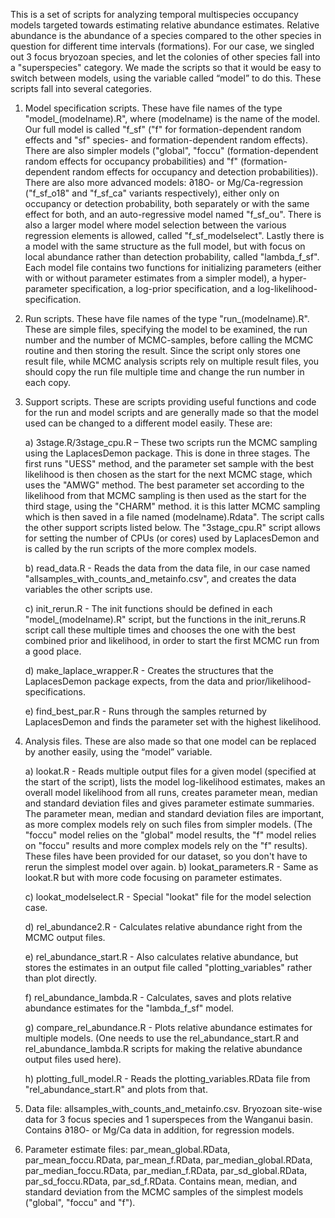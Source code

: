This is a set of scripts for analyzing temporal multispecies occupancy models targeted towards estimating relative abundance estimates. Relative abundance is the abundance of a species compared to the other species in question for different time intervals (formations). For our case, we singled out 3 focus bryozoan species, and let the colonies of other species fall into a "superspecies" category. We made the scripts so that it would be easy to switch between models, using the variable called “model” to do this. These scripts fall into several categories.

1.	Model specification scripts. These have file names of the type "model_(modelname).R", where (modelname) is the name of the model. Our full model is called "f_sf" ("f" for formation-dependent random effects and "sf" species- and formation-dependent random effects). There are also simpler models ("global", "foccu" (formation-dependent random effects for occupancy probabilities) and "f" (formation-dependent random effects for occupancy and detection probabilities)). There are also more advanced models: ∂18O- or Mg/Ca-regression ("f_sf_o18" and "f_sf_ca" variants respectively), either only on occupancy or detection probability, both separately or with the same effect for both, and an auto-regressive model named "f_sf_ou". There is also a larger model where model selection between the various regression elements is allowed, called "f_sf_modelselect". Lastly there is a model with the same structure as the full model, but with focus on local abundance rather than detection probability, called "lambda_f_sf". Each model file contains two functions for initializing parameters (either with or without parameter estimates from a simpler model), a hyper-parameter specification, a log-prior specification, and a log-likelihood-specification.

2.	Run scripts. These have file names of the type "run_(modelname).R". These are simple files, specifying the model to be examined, the run number and the number of MCMC-samples, before calling the MCMC routine and then storing the result. Since the script only stores one result file, while MCMC analysis scripts rely on multiple result files, you should copy the run file multiple time and change the run number in each copy.

3.	Support scripts. These are scripts providing useful functions and code for the run and model scripts and are generally made so that the model used can be changed to a different model easily. These are: 

      a)	3stage.R/3stage_cpu.R – These two scripts run the MCMC sampling using the LaplacesDemon package. This is done in three stages. The first runs "UESS" method, and the parameter set sample with the best likelihood is then chosen as the start for the next MCMC stage, which uses the "AMWG" method. The best parameter set according to the likelihood from that MCMC sampling is then used as the start for the third stage, using the "CHARM" method. it is this latter MCMC sampling which is then saved in a file named (modelname).Rdata". The script calls the other support scripts listed below. The "3stage_cpu.R" script allows for setting the number of CPUs (or cores) used by LaplacesDemon and is called by the run scripts of the more complex models. 

      b)	read_data.R - Reads the data from the data file, in our case named "allsamples_with_counts_and_metainfo.csv", and creates the data variables the other scripts use. 

      c)	init_rerun.R - The init functions should be defined in each "model_(modelname).R" script, but the functions in the init_reruns.R script call these multiple times and chooses the one with the best combined prior and likelihood, in order to start the first MCMC run from a good place. 

      d)	make_laplace_wrapper.R - Creates the structures that the LaplacesDemon package expects, from the data and prior/likelihood-specifications. 

      e)	find_best_par.R - Runs through the samples returned by LaplacesDemon and finds the parameter set with the highest likelihood.

4.	Analysis files. These are also made so that one model can be replaced by another easily, using the “model” variable.

      a)	lookat.R - Reads multiple output files for a given model (specified at the start of the script), lists the model log-likelihood estimates, makes an overall model likelihood from all runs, creates parameter mean, median and standard deviation files and gives parameter estimate summaries. The parameter mean, median and standard deviation files are important, as more complex models rely on such files from simpler models. (The "foccu" model relies on the "global" model results, the "f" model relies on "foccu" results and more complex models rely on the "f" results). These files have been provided for our dataset, so you don't have to rerun the simplest model over again. 
      b)	lookat_parameters.R - Same as lookat.R but with more code focusing on parameter estimates. 
      
      c)	lookat_modelselect.R - Special "lookat" file for the model selection case.  
      
      d)	rel_abundance2.R - Calculates relative abundance right from the MCMC output files. 
      
      e)	rel_abundance_start.R - Also calculates relative abundance, but stores the estimates in an output file called "plotting_variables" rather than plot directly. 
      
      f)	rel_abundance_lambda.R - Calculates, saves and plots relative abundance estimates for the "lambda_f_sf" model. 
      
      g)	compare_rel_abundance.R - Plots relative abundance estimates for multiple models. (One needs to use the rel_abundance_start.R and rel_abundance_lambda.R scripts for making the relative abundance output files used here). 
      
      h)	plotting_full_model.R - Reads the plotting_variables.RData file from "rel_abundance_start.R" and plots from that.

5.	Data file: allsamples_with_counts_and_metainfo.csv. Bryozoan site-wise data for 3 focus species and 1 superspeces from the Wanganui basin. Contains ∂18O- or Mg/Ca data in addition, for regression models.

6.	Parameter estimate files: par_mean_global.RData, par_mean_foccu.RData, par_mean_f.RData, par_median_global.RData, par_median_foccu.RData, par_median_f.RData, par_sd_global.RData, par_sd_foccu.RData, par_sd_f.RData. Contains mean, median, and standard deviation from the MCMC samples of the simplest models ("global", "foccu" and "f").

